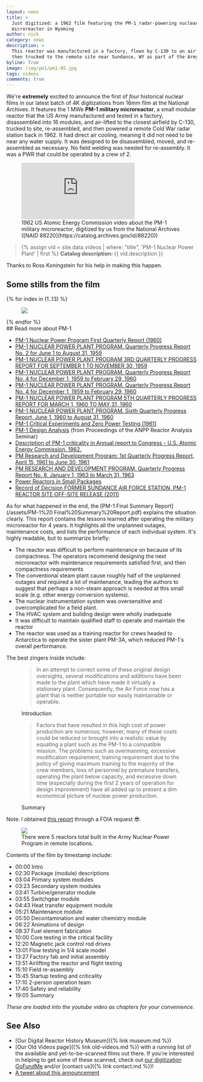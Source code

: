 ```yaml
---
layout: news
title: >
  Just digitized: a 1962 film featuring the PM-1 radar-powering nuclear 
  microreactor in Wyoming
author: nick
category: news
description: >
  This reactor was manufactured in a factory, flown by C-130 to an airfield, and
  then trucked to the remote site near Sundance, WY as part of the Army Nuclear Power Program.
byline: True
image: /img/pm1/pm1-05.jpg
tags: videos
comments: true
---
```


<div class="row">
<div class="col-md-8" markdown="1">

We're **extremely** excited to announce the first of _four_ historical nuclear
films in our latest batch of 4K digitizations from 16mm film at the National
Archives. It features the 1 MWe **PM-1 military microreactor**, a small modular
reactor that the US Army manufactured and tested in a factory, disassembled into
16 modules, and air-lifted to the closest airfield by C-130, trucked to site,
re-assembled, and then powered a remote Cold War radar station back in 1962. It
had direct air cooling, meaning it did not need to be near any water supply. It
was designed to be disassembled, moved, and re-assembled as necessary. No field
welding was needed for re-assembly. It was a PWR that could be operated by a
crew of 2.

<figure>
<div class="ratio ratio-16x9">
<iframe
src="https://www.youtube.com/embed/T9S1P54n1FA" title="PM-1 Nuclear Power Plant" 
frameborder="0" allow="accelerometer; autoplay; clipboard-write;
encrypted-media; gyroscope; picture-in-picture; web-share"
allowfullscreen></iframe>
</div>
<figcaption markdown="1">1962 US Atomic Energy Commission video about the PM-1
military microreactor, digitized by us from the National Archives ([NAID
88220](https://catalog.archives.gov/id/88220))
</figcaption>
</figure>

<blockquote class="blockquote">
{% assign vid = site.data.videos | where: "title", 'PM-1 Nuclear Power Plant' | first %}
<b>Catalog description: </b> {{ vid.description }}
</blockquote>

Thanks to Ross Koningstein for his help in making this happen.

</div></div>

<div class="row">
<div class="col-md-12" markdown="1">

## Some stills from the film

<div class="row">
 {% for index in (1..13) %} 
  <div class="col col-xl-4 col-lg-6 col-md-8 col-sm-12 col-12 p-0">
    <figure class="figure">
      <a
        href="/img/pm1/pm1-{{index| prepend: '00' | slice: -2, 2 }}.jpg"
      >
        <img
          src="/img/pm1/pm1-{{index | prepend: '00' | slice: -2, 2 }}.jpg"
          class="img-fluid"
        />
      </a>
    </figure>
  </div>
 {% endfor %}
  </div>
</div>
</div>

<div class="row">
<div class="col-md-8" markdown="1">
## Read more about PM-1

- [PM-1 Nuclear Power Program First Quarterly Report (1960)](https://babel.hathitrust.org/cgi/pt?id=mdp.39015094994988&view=1up&seq=3)
- [PM-1 NUCLEAR POWER PLANT PROGRAM. Quarterly Progress Report No. 2 for June 1 to August 31, 1959](https://www.osti.gov/biblio/4167059)
- [PM-1 NUCLEAR POWER PLANT PROGRAM 3RD QUARTERLY PROGRESS REPORT FOR SEPTEMBER 1 TO NOVEMBER 30, 1959](https://www.osti.gov/biblio/4150785)
- [PM-1 NUCLEAR POWER PLANT PROGRAM. Quarterly Progress Report No. 4 for December 1, 1959 to February 29, 1960](https://www.osti.gov/biblio/4159522)
- [PM-1 NUCLEAR POWER PLANT PROGRAM. Quarterly Progress Report No. 4 for December 1, 1959 to February 29, 1960](https://www.osti.gov/biblio/4159522)
- [PM-1 NUCLEAR POWER PLANT PROGRAM 5TH QUARTERLY PROGRESS REPORT FOR MARCH 1, 1960 TO MAY 31, 1960](https://www.osti.gov/biblio/4153065)
- [PM-1 NUCLEAR POWER PLANT PROGRAM. Sixth Quarterly Progress Report, June 1, 1960 to August 31, 1960](https://www.osti.gov/biblio/4796875)
- [PM-1 Critical Experiments and Zero Power Testing (1961)](https://babel.hathitrust.org/cgi/pt?id=mdp.39015094994996&view=1up&seq=3)
- [PM-1 Design Analysis](https://babel.hathitrust.org/cgi/pt?id=umn.31951d03914092j&view=1up&seq=37)
  (from Proceedings of the ANPP Reactor Analysis Seminar)
- [Description of PM-1 criticality in Annual report to Congress - U.S. Atomic Energy Commission. 1962.](https://babel.hathitrust.org/cgi/pt?id=mdp.39015001309411&view=1up&seq=363)
- [PM Research and Development Program: 1st Quarterly Progress Report, April 15, 1961 to June 30, 1961](https://digital.library.unt.edu/ark:/67531/metadc303768/)
- [PM RESEARCH AND DEVELOPMENT PROGRAM. Quarterly Progress Report No. 8, January 1, 1963 to March 31, 1963](https://www.osti.gov/biblio/4664260)
- [Power Reactors in Small Packages](https://babel.hathitrust.org/cgi/pt?id=uc1.a0003433729&view=1up&seq=1)
- [Record of Decision FORMER SUNDANCE AIR FORCE STATION, PM-1 REACTOR SITE OFF-SITE RELEASE (2011)](https://semspub.epa.gov/work/08/1216052.pdf)

As for what happened in the end, the [PM-1 Final Summary Report](/assets/PM-1%20
Final%20Summary%20Report.pdf) explains the situation clearly. This report contains
the lessons learned after operating the military microreactor for 4 years.
It highlights all the unplanned outages, maintenance costs, and lists the
performance of each individual system. It's highly readable, but to summarize
briefly:

- The reactor was difficult to perform maintenance on because of its compactness.
  The operators recommend designing the next microreactor with maintenance
  requirements satisfied first, and then compactness requirements
- The conventional steam plant cause roughly half of the unplanned outages
  and required a lot of maintenance, leading the authors to suggest that
  perhaps a non-steam approach is needed at this small scale (e.g. other
  energy conversion systems).
- The nuclear instrumentation system was oversensitive and overcomplicated
  for a field plant.
- The HVAC system and building design were wholly inadequate
- It was difficult to maintain qualified staff to operate and maintain the reactor
- The reactor was used as a training reactor for crews headed to Antarctica to
  operate the sister plant PM-3A, which reduced PM-1's overall performance.

The best zingers inside include:

<figure>
<blockquote class="blockquote text-start">
In an attempt to correct some of these original design oversights, several
modifications and additions have been made to the plant which have made it
virtually a stationary plant. Consequently, the Air Force now has a plant that
is neither portable nor easily maintainable or operable.
</blockquote>
 <figcaption class="blockquote-footer text-end">
  Introduction
</figcaption>
</figure>

<figure>
<blockquote class="blockquote text-start">
Factors that have resulted in this high cost of power production are
numerous; however, many of these costs could be reduced or brought into a
realistic value by equating a plant such as the PM-1 to a compatible mission.
The problems such as overmanning, excessive modification requirement, training
requirement due to the policy of giving maximum training to the majority of
the crew members, loss of personnel by premature transfers, operating the
plant below capacity, and excessive down time (especially during the first
2 years of operation for design improvement) have all added up to present a
dim economical picture of nuclear power production.
</blockquote>
 <figcaption class="blockquote-footer text-end">
  Summary
</figcaption>
</figure>

Note: I obtained [this report](https://apps.dtic.mil/sti/citations/AD0832917) through
a FOIA request 😎.

<figure class="figure">
  <a
    href="/img/anpp-map.jpg"
  >
    <img
      src="/img/anpp-map.jpg"
      class="img-fluid"
    />
  </a>
  <figcaption>There were 5 reactors total built in the Army Nuclear Power Program in remote locations.</figcaption>
</figure>

Contents of the film by timestamp include:

- 00:00 Intro
- 02:30 Package (module) descriptions
- 03:04 Primary system modules
- 03:23 Secondary system modules
- 03:41 Turbine/generator module
- 03:55 Switchgear module
- 04:43 Heat transfer equipment module
- 05:21 Maintenance module
- 05:50 Decontamination and water chemistry module
- 06:22 Animations of design
- 08:37 Fuel element fabrication
- 10:00 Core testing in the critical facility
- 12:20 Magnetic jack control rod drives
- 13:01 Flow testing in 1/4 scale model
- 13:27 Factory fab and initial assembly
- 13:51 Airlifting the reactor and flight testing
- 15:10 Field re-assembly
- 15:45 Startup testing and criticality
- 17:10 2-person operation team
- 17:40 Safety and reliability
- 19:05 Summary

_These are loaded into the youtube video as chapters for your convenience._

## See Also

- [Our Digital Reactor History Museum]({% link museum.md %})
- [Our Old Videos page]({% link old-videos.md %}) with a running list of the
  available and yet-to-be-scanned films out there. If you're interested in helping
  to get some of these scanned, check out [our digitization
  GoFundMe](https://www.gofundme.com/f/the-digitization-of-old-nuclear-energy-videos)
  and/or [contact us]({% link contact.md %})!
- [A tweet about this announcement](https://twitter.com/whatisnuclear/status/1675950732175118336)

</div></div>
